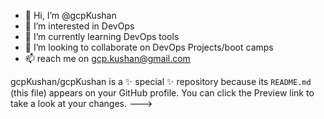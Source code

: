 - 👋 Hi, I’m @gcpKushan
- 👀 I’m interested in DevOps
- 🌱 I’m currently learning DevOps tools
- 💞️ I’m looking to collaborate on DevOps Projects/boot camps
- 📫 reach me on gcp.kushan@gmail.com

gcpKushan/gcpKushan is a ✨ special ✨ repository because its `README.md` (this file) appears on your GitHub profile.
You can click the Preview link to take a look at your changes.
--->
